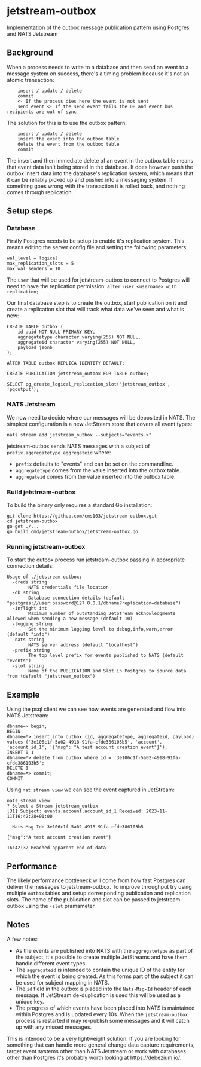 # jetstream-outbox
Implementation of the outbox message publication pattern using Postgres and NATS Jetstream

## Background
When a process needs to write to a database and then send an event to a message system on success, there's a timing problem because it's not an atomic transaction:

```
    insert / update / delete
    commit
    <- If the process dies here the event is not sent
    send event <- If the send event fails the DB and event bus recipients are out of sync
```

The solution for this is to use the outbox pattern:

```
    insert / update / delete
    insert the event into the outbox table
    delete the event from the outbox table
    commit
```

The insert and then immediate delete of an event in the outbox table means that event data isn't being stored in the database. It does however push the outbox insert data into the database's replication system, which means that it can be reliably picked up and pushed into a messaging system. If something goes wrong with the transaction it is rolled back, and nothing comes through replication.

## Setup steps

### Database
Firstly Postgres needs to be setup to enable it's replication system. This means editing the server config file and setting the following parameters:
```
wal_level = logical
max_replication_slots = 5
max_wal_senders = 10
```

The `user` that will be used for jetstream-outbox to connect to Postgres will need to have the replication permission: `alter user <username> with replication;`

Our final database step is to create the outbox, start publication on it and create a replication slot that will track what data we've seen and what is new:

```
CREATE TABLE outbox (
    id uuid NOT NULL PRIMARY KEY,
    aggregatetype character varying(255) NOT NULL,
    aggregateid character varying(255) NOT NULL,
    payload jsonb
);

AlTER TABLE outbox REPLICA IDENTITY DEFAULT;

CREATE PUBLICATION jetstream_outbox FOR TABLE outbox;

SELECT pg_create_logical_replication_slot('jetstream_outbox', 'pgoutput');
```

### NATS Jetstream
We now need to decide where our messages will be deposited in NATS. The simplest configuration is a new JetStream store that covers all event types:

```
nats stream add jetstream_outbox --subjects="events.>"
```

jetstream-outbox sends NATS messages with a subject of `prefix.aggregatetype.aggregateid` where:

 * `prefix` defaults to "events" and can be set on the commandline.
 * `aggregatetype` comes from the value inserted into the outbox table.
 * `aggregateid` comes from the value inserted into the outbox table.

### Build jetstream-outbox
To build the binary only requires a standard Go installation:
```
git clone https://github.com/cms103/jetstream-outbox.git
cd jetstream-outbox
go get ./...
go build cmd/jetstream-outbox/jetstream-outbox.go
```

### Running jetstream-outbox
To start the outbox process run jetstream-outbox passing in appropriate connection details:
```
Usage of ./jetstream-outbox:
  -creds string
    	NATS credentials file location
  -db string
    	Database connection details (default "postgres://user:password@127.0.0.1/dbname?replication=database")
  -inflight int
    	Maximum number of outstanding JetStream acknowledgments allowed when sending a new message (default 10)
  -logging string
    	Set the minimum logging level to debug,info,warn,error (default "info")
  -nats string
    	NATS server address (default "localhost")
  -prefix string
    	The top level prefix for events published to NATS (default "events")
  -slot string
    	Name of the PUBLICATION and Slot in Postgres to source data from (default "jetstream_outbox")

```

## Example

Using the psql client we can see how events are generated and flow into NATS Jetstream:

```
dbname=> begin;
BEGIN
dbname=*> insert into outbox (id, aggregatetype, aggregateid, payload) values ('3e106c1f-5a02-4918-91fa-cfde386103b5', 'account', 'account_id_1', '{"msg": "A test account creation event"}');
INSERT 0 1
dbname=*> delete from outbox where id = '3e106c1f-5a02-4918-91fa-cfde386103b5';
DELETE 1
dbname=*> commit;
COMMIT
```

Using `nat stream view` we can see the event captured in JetStream:
```
nats stream view
? Select a Stream jetstream_outbox
[31] Subject: events.account.account_id_1 Received: 2023-11-11T16:42:28+01:00

  Nats-Msg-Id: 3e106c1f-5a02-4918-91fa-cfde386103b5

{"msg":"A test account creation event"}

16:42:32 Reached apparent end of data

```

## Performance
The likely performance bottleneck will come from how fast Postgres can deliver the messages to jetstream-outbox. To improve throughput try using multiple `outbox` tables and setup corresponding publication and replication slots. The name of the publication and slot can be passed to jetstream-outbox using the `-slot` pramameter.

## Notes
A few notes:

 * As the events are published into NATS with the `aggregatetype` as part of the subject, it's possible to create multiple JetStreams and have them handle different event types.
 * The `aggregateid` is intended to contain the unique ID of the entity for which the event is being created. As this forms part of the subject it can be used for subject mapping in NATS.
 * The `id` field in the outbox is placed into the `Nats-Msg-Id` header of each message. If JetStream de-duplication is used this will be used as a unique key.
 * The progress of which events have been placed into NATS is maintained within Postgres and is updated every 10s. When the `jetstream-outbox` process is restarted it may re-publish some messages and it will catch up with any missed messages.

This is intended to be a very lightweight solution. If you are looking for something that can handle more general change data capture requirements, target event systems other than NATS Jetstream or work with databases other than Postgres it's probably worth looking at https://debezium.io/.

